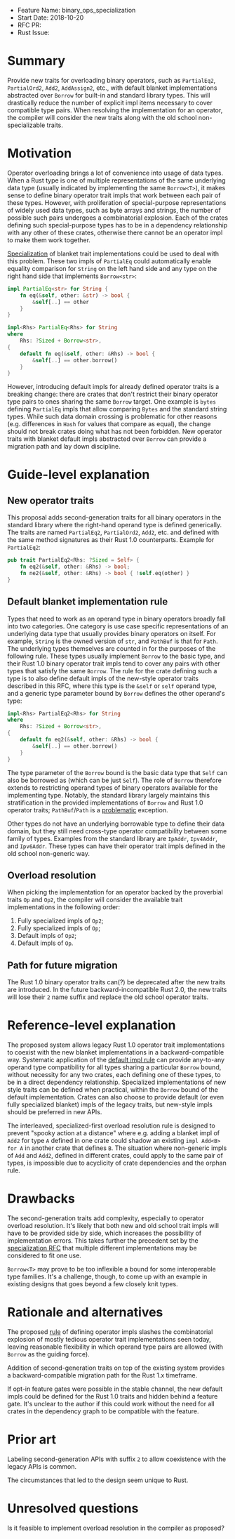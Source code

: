 - Feature Name: binary_ops_specialization
- Start Date: 2018-10-20
- RFC PR:
- Rust Issue:

# Summary
[summary]: #summary

Provide new traits for overloading binary operators, such as
`PartialEq2`, `PartialOrd2`, `Add2`, `AddAssign2`, etc.,
with default blanket implementations abstracted over `Borrow`
for built-in and standard library types. This will drastically reduce
the number of explicit impl items necessary to cover compatible type pairs.
When resolving the implementation for an operator, the compiler will
consider the new traits along with the old school non-specializable traits.

# Motivation
[motivation]: #motivation

Operator overloading brings a lot of convenience into usage of data types.
When a Rust type is one of multiple representations of the same underlying
data type (usually indicated by implementing the same `Borrow<T>`), it makes
sense to define binary operator trait impls that work between each pair of
these types. However, with proliferation of special-purpose representations
of widely used data types, such as byte arrays and strings, the number of
possible such pairs undergoes a combinatorial explosion. Each of
the crates defining such special-purpose types has to be in a dependency
relationship with any other of these crates, otherwise there cannot be
an operator impl to make them work together.

[Specialization][rfc1210] of blanket trait implementations could be used to
deal with this problem. These two impls of `PartialEq` could automatically
enable equality comparison for `String` on the left hand side and any type
on the right hand side that implements `Borrow<str>`:

```rust
impl PartialEq<str> for String {
    fn eq(&self, other: &str) -> bool {
        &self[..] == other
    }
}

impl<Rhs> PartialEq<Rhs> for String
where
    Rhs: ?Sized + Borrow<str>,
{
    default fn eq(&self, other: &Rhs) -> bool {
        &self[..] == other.borrow()
    }
}
```

However, introducing default impls for already defined operator traits
is a breaking change: there are crates that don't restrict their
binary operator type pairs to ones sharing the same `Borrow` target.
One example is `bytes` defining `PartialEq` impls that allow comparing
`Bytes` and the standard string types. While such data domain crossing is
problematic for other reasons (e.g. differences in `Hash` for values that
compare as equal), the change should not break crates doing what has not been
forbidden. New operator traits with blanket default impls abstracted over
`Borrow` can provide a migration path and lay down discipline.

# Guide-level explanation
[guide-level-explanation]: #guide-level-explanation

## New operator traits
[new-operator-traits]: #new-operator-traits

This proposal adds second-generation traits for all binary operators in
the standard library where the right-hand operand type is defined generically.
The traits are named `PartialEq2`, `PartialOrd2`, `Add2`, etc. and defined
with the same method signatures as their Rust 1.0 counterparts. Example
for `PartialEq2`:

```rust
pub trait PartialEq2<Rhs: ?Sized = Self> {
    fn eq2(&self, other: &Rhs) -> bool;
    fn ne2(&self, other: &Rhs) -> bool { !self.eq(other) }
}
```

## Default blanket implementation rule
[default-blanket-implementation-rule]: #default-blanket-implementation-rule

Types that need to work as an operand type in binary operators broadly
fall into two categories. One category is use case specific representations
of an underlying data type that usually provides binary operators on itself.
For example, `String` is the owned version of `str`, and `PathBuf` is that
for `Path`. The underlying types themselves are counted in for the purposes
of the following rule.
These types usually implement `Borrow` to the basic type, and their Rust 1.0
binary operator trait impls tend to cover any pairs with other types that
satisfy the same `Borrow`. The rule for the crate defining such a type is to
also define default impls of the new-style operator traits described in
this RFC, where this type is the `&self` or `self` operand type, and a
generic type parameter bound by `Borrow` defines the other operand's type:

```rust
impl<Rhs> PartialEq2<Rhs> for String
where
    Rhs: ?Sized + Borrow<str>,
{
    default fn eq2(&self, other: &Rhs) -> bool {
        &self[..] == other.borrow()
    }
}
```

The type parameter of the `Borrow` bound is the basic data type that `Self`
can also be borrowed as (which can be just `Self`). The role of `Borrow`
therefore extends to restricting operand types of binary operators
available for the implementing type.
Notably, the standard library largely maintains this stratification in the
provided implementations of `Borrow` and Rust 1.0 operator traits;
`PathBuf`/`Path` is a [problematic][issue55319] exception.

Other types do not have an underlying borrowable type to define their data
domain, but they still need cross-type operator compatibility between some
family of types. Examples from the standard library are `IpAddr`, `Ipv4Addr`,
and `Ipv6Addr`. These types can have their operator trait impls defined
in the old school non-generic way.

## Overload resolution
[overload-resolution]: #overload-resolution

When picking the implementation for an operator backed by the proverbial
traits `Op` and `Op2`, the compiler will consider the available trait
implementations in the following order:

1. Fully specialized impls of `Op2`;
2. Fully specialized impls of `Op`;
3. Default impls of `Op2`;
4. Default impls of `Op`.

## Path for future migration
[path-for-future-migration]: #path-for-future-migration

The Rust 1.0 binary operator traits can(?) be deprecated
after the new traits are introduced. In the future backward-incompatible
Rust 2.0, the new traits will lose their `2` name suffix and replace the
old school operator traits.

# Reference-level explanation
[reference-level-explanation]: #reference-level-explanation

The proposed system allows legacy Rust 1.0 operator trait implementations
to coexist with the new blanket implementations in a backward-compatible way.
Systematic application of the [default impl rule][default-blanket-implementation-rule]
can provide any-to-any operand type compatibility for all types sharing a
particular `Borrow` bound, without necessity for any two crates, each defining
one of these types, to be in a direct dependency relationship.
Specialized implementations of new style traits can be defined when practical,
within the `Borrow` bound of the default implementation. Crates can also
choose to provide default (or even fully specialized blanket) impls of
the legacy traits, but new-style impls should be preferred in new APIs.

The interleaved, specialized-first overload resolution rule is designed to
prevent "spooky action at a distance" where e.g. adding a blanket impl of
`Add2` for type `A` defined in one crate could shadow an existing
`impl Add<B> for A` in another crate that defines `B`. The situation where
non-generic impls of `Add` and `Add2`, defined in different crates, could
apply to the same pair of types, is impossible due to acyclicity of crate
dependencies and the orphan rule.

# Drawbacks
[drawbacks]: #drawbacks

The second-generation traits add complexity, especially to operator
overload resolution. It's likely that both new and old school trait impls
will have to be provided side by side, which increases the possibility of
implementation errors. This takes further the precedent set by the
[specialization RFC][rfc1210] that multiple different implementations may be
considered to fit one use.

`Borrow<T>` may prove to be too inflexible a bound for some interoperable
type families. It's a challenge, though, to come up with an example in
existing designs that goes beyond a few closely knit types.

# Rationale and alternatives
[rationale-and-alternatives]: #rationale-and-alternatives

The proposed [rule][default-blanket-implementation-rule] of defining
operator impls slashes the combinatorial explosion of mostly tedious
operator trait implementations seen today, leaving reasonable flexibility
in which operand type pairs are allowed (with `Borrow` as the guiding force).

Addition of second-generation traits on top of the existing system
provides a backward-compatible migration path for the Rust 1.x timeframe.

If opt-in feature gates were possible in the stable channel, the new default
impls could be defined for the Rust 1.0 traits and hidden behind a feature
gate. It's unclear to the author if this could work without the need for
all crates in the dependency graph to be compatible with the feature.

# Prior art
[prior-art]: #prior-art

Labeling second-generation APIs with suffix `2` to allow coexistence
with the legacy APIs is common.

The circumstances that led to the design seem unique to Rust.

# Unresolved questions
[unresolved-questions]: #unresolved-questions

Is it feasible to implement overload resolution in the compiler as proposed?

[rfc1210]: ./1210-impl-specialization.md
[issue55319]: https://github.com/rust-lang/rust/issues/55319
